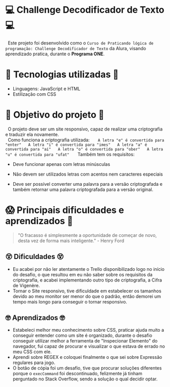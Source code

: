 # 💻 Challenge Decodificador de Texto 💻
  Este projeto foi desenvolvido como o ```Curso de Praticando lógica de programação: Challenge Decodificador de Texto``` da Alura, visando aprendizado pratica, durante o **Programa ONE**.
  
# 🚀 Tecnologias utilizadas 🚀
* Linguagens: JavaScript e HTML
* Estilização com CSS

# 🤔 Objetivo do projeto 🤔
  O projeto deve ser um site responsivo, capaz de realizar uma criptografia e traduzir ela novamente.\
  Como funciona a criptografia utilizada:
  ```
  A letra "e" é convertida para "enter"
  A letra "i" é convertida para "imes"
  A letra "a" é convertida para "ai"
  A letra "o" é convertida para "ober"
  A letra "u" é convertida para "ufat"
  ```
  Também tem os requisitos:
* Deve funcionar apenas com letras minúsculas

* Não devem ser utilizados letras com acentos nem caracteres especiais

* Deve ser possível converter uma palavra para a versão criptografada e também retornar uma palavra criptografada para a versão original.

# 😱 Principais dificuldades e aprendizados 🤯
> "O fracasso é simplesmente a oportunidade de começar de novo, desta vez de forma mais inteligente." - Henry Ford

## 😵 Dificuldades 😵
* Eu acabei por não ler atentamente o Trello disponibilizado logo no início do desafio, o que resultou em eu não saber sobre os requisitos da criptografia, e acabei implementando outro tipo de criptografia, a Cifra de Vigenère.
* Tornar o Site responsivo, tive dificuldade em estabelecer os tamanhos devido ao meu monitor ser menor do que o padrão, então demorei um tempo mais longo para conseguir o tornar responsivo.
## 🤓 Aprendizados 🤓
* Estabeleci melhor meu conhecimento sobre CSS, praticar ajuda muito a conseguir entender como um site é organizado, durante o desafio conseguir utilizar melhor a ferramenta de "Inspecionar Elemento" do navegador, fui capaz de procurar e visualizar o que estava de errado no meu CSS com ele.
* Aprendi sobre REGEX e coloquei finalmente o que sei sobre Expressão regulares para jogo. 
* O botão de cópia foi um desafio, tive que procurar soluções diferentes porque o ```execCommand``` foi descontinuado, felizmente já tinham perguntado no Stack Overflow, sendo a solução o qual decidir optar.
